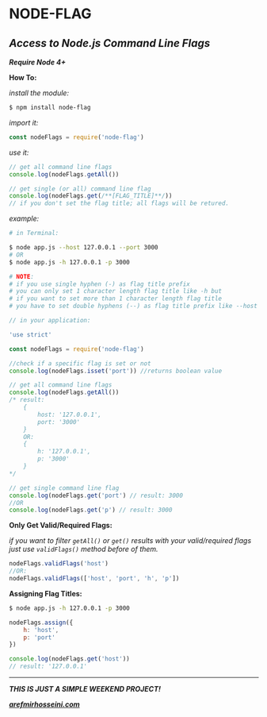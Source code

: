 **NODE-FLAG**
==============
*Access to Node.js Command Line Flags*
---------------------------------------------

***Require Node 4+***

**How To:**

*install the module:*
```bash
$ npm install node-flag
```

*import it:*
```javascript
const nodeFlags = require('node-flag')
``` 

*use it:*
```javascript
// get all command line flags
console.log(nodeFlags.getAll())

// get single (or all) command line flag
console.log(nodeFlags.get(/**[FLAG_TITLE]**/)) 
// if you don't set the flag title; all flags will be retured.
```

*example:*
```bash
# in Terminal:

$ node app.js --host 127.0.0.1 --port 3000
# OR
$ node app.js -h 127.0.0.1 -p 3000

# NOTE:
# if you use single hyphen (-) as flag title prefix 
# you can only set 1 character length flag title like -h but 
# if you want to set more than 1 character length flag title 
# you have to set double hyphens (--) as flag title prefix like --host  
```
```javascript
// in your application:

'use strict'

const nodeFlags = require('node-flag')

//check if a specific flag is set or not
console.log(nodeFlags.isset('port')) //returns boolean value

// get all command line flags
console.log(nodeFlags.getAll())
/* result:
	{
		host: '127.0.0.1',
		port: '3000'
	}
	OR:
	{
		h: '127.0.0.1',
		p: '3000'
	}
*/

// get single command line flag
console.log(nodeFlags.get('port') // result: 3000
//OR
console.log(nodeFlags.get('p') // result: 3000
```

**Only Get Valid/Required Flags:**

*if you want to filter ```getAll()``` or ```get()``` results with your valid/required flags just use ```validFlags()``` method before of them.*
```javascript
nodeFlags.validFlags('host')
//OR:
nodeFlags.validFlags(['host', 'port', 'h', 'p'])
```

**Assigning Flag Titles:**
```bash
$ node app.js -h 127.0.0.1 -p 3000
```
```javascript
nodeFlags.assign({
	h: 'host',
	p: 'port'
})

console.log(nodeFlags.get('host')) 
// result: '127.0.0.1'
```

** **
***THIS IS JUST A SIMPLE WEEKEND PROJECT!***

***[arefmirhosseini.com](http://arefmirhosseini.com)***